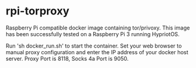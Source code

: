 # rpi-torproxy
Raspberry Pi compatible docker image containing tor/privoxy. This image has been successfully tested on a Raspberry Pi 3 running HypriotOS.

Run 'sh docker_run.sh' to start the container. Set your web browser to manual proxy configuration and enter the IP address of your docker host server. Proxy Port is 8118, Socks 4a Port is 9050.
